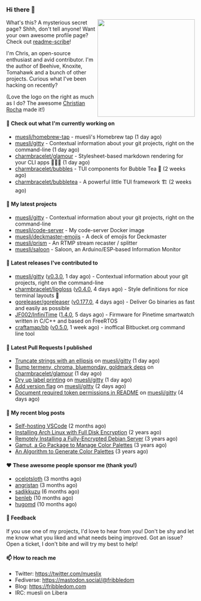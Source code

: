### Hi there 👋

<img align="right" src="https://raw.githubusercontent.com/muesli/muesli/master/assets/termenv.png" width="260">

What's this? A mysterious secret page? Shhh, don't tell anyone!
Want your own awesome profile page? Check out [readme-scribe](https://github.com/muesli/readme-scribe)!

I'm Chris, an open-source enthusiast and avid contributor. I'm the author of Beehive, Knoxite, Tomahawk and a bunch
of other projects. Curious what I've been hacking on recently?

(Love the logo on the right as much as I do? The awesome [Christian Rocha](https://github.com/meowgorithm/) made it!)

#### 👷 Check out what I'm currently working on

- [muesli/homebrew-tap](https://github.com/muesli/homebrew-tap) - muesli&#39;s Homebrew tap (1 day ago)
- [muesli/gitty](https://github.com/muesli/gitty) - Contextual information about your git projects, right on the command-line (1 day ago)
- [charmbracelet/glamour](https://github.com/charmbracelet/glamour) - Stylesheet-based markdown rendering for your CLI apps 💇🏻‍♀️ (1 day ago)
- [charmbracelet/bubbles](https://github.com/charmbracelet/bubbles) - TUI components for Bubble Tea 🍡 (2 weeks ago)
- [charmbracelet/bubbletea](https://github.com/charmbracelet/bubbletea) - A powerful little TUI framework 🏗 (2 weeks ago)

#### 🌱 My latest projects

- [muesli/gitty](https://github.com/muesli/gitty) - Contextual information about your git projects, right on the command-line
- [muesli/code-server](https://github.com/muesli/code-server) - My code-server Docker image
- [muesli/deckmaster-emojis](https://github.com/muesli/deckmaster-emojis) - A deck of emojis for Deckmaster
- [muesli/prism](https://github.com/muesli/prism) - An RTMP stream recaster / splitter
- [muesli/saloon](https://github.com/muesli/saloon) - Saloon, an Arduino/ESP-based Information Monitor

#### 🔭 Latest releases I've contributed to

- [muesli/gitty](https://github.com/muesli/gitty) ([v0.3.0](https://github.com/muesli/gitty/releases/tag/v0.3.0), 1 day ago) - Contextual information about your git projects, right on the command-line
- [charmbracelet/lipgloss](https://github.com/charmbracelet/lipgloss) ([v0.4.0](https://github.com/charmbracelet/lipgloss/releases/tag/v0.4.0), 4 days ago) - Style definitions for nice terminal layouts 👄
- [goreleaser/goreleaser](https://github.com/goreleaser/goreleaser) ([v0.177.0](https://github.com/goreleaser/goreleaser/releases/tag/v0.177.0), 4 days ago) - Deliver Go binaries as fast and easily as possible
- [JF002/InfiniTime](https://github.com/JF002/InfiniTime) ([1.4.0](https://github.com/JF002/InfiniTime/releases/tag/1.4.0), 5 days ago) - Firmware for Pinetime smartwatch written in C/C&#43;&#43; and based on FreeRTOS
- [craftamap/bb](https://github.com/craftamap/bb) ([v0.5.0](https://github.com/craftamap/bb/releases/tag/v0.5.0), 1 week ago) - inoffical Bitbucket.org command line tool

#### 🔨 Latest Pull Requests I published

- [Truncate strings with an ellipsis](https://github.com/muesli/gitty/pull/11) on [muesli/gitty](https://github.com/muesli/gitty) (1 day ago)
- [Bump termenv, chroma, bluemonday, goldmark deps](https://github.com/charmbracelet/glamour/pull/120) on [charmbracelet/glamour](https://github.com/charmbracelet/glamour) (1 day ago)
- [Dry up label printing](https://github.com/muesli/gitty/pull/10) on [muesli/gitty](https://github.com/muesli/gitty) (1 day ago)
- [Add version flag](https://github.com/muesli/gitty/pull/9) on [muesli/gitty](https://github.com/muesli/gitty) (2 days ago)
- [Document required token permissions in README](https://github.com/muesli/gitty/pull/5) on [muesli/gitty](https://github.com/muesli/gitty) (4 days ago)

#### 📜 My recent blog posts

- [Self-hosting VSCode](https://fribbledom.com/posts/selfhosting-vscode/) (2 months ago)
- [Installing Arch Linux with Full Disk Encryption](https://fribbledom.com/posts/encrypted-arch-install/) (2 years ago)
- [Remotely Installing a Fully-Encrypted Debian Server](https://fribbledom.com/posts/encrypted-remote-debian-install/) (3 years ago)
- [Gamut, a Go Package to Manage Color Palettes](https://fribbledom.com/posts/gamut-package-to-handle-color-palettes/) (3 years ago)
- [An Algorithm to Generate Color Palettes](https://fribbledom.com/posts/an-algorithm-to-generate-color-palettes/) (3 years ago)

#### ❤️ These awesome people sponsor me (thank you!)

- [ocelotsloth](https://github.com/ocelotsloth) (3 months ago)
- [angristan](https://github.com/angristan) (3 months ago)
- [sadikkuzu](https://github.com/sadikkuzu) (6 months ago)
- [benleb](https://github.com/benleb) (10 months ago)
- [hugomd](https://github.com/hugomd) (10 months ago)

#### 💬 Feedback

If you use one of my projects, I'd love to hear from you! Don't be shy and let me know what you liked
and what needs being improved. Got an issue? Open a ticket, I don't bite and will try my best to help!

#### 📫 How to reach me

- Twitter: https://twitter.com/mueslix
- Fediverse: https://mastodon.social/@fribbledom
- Blog: https://fribbledom.com
- IRC: muesli on Libera

